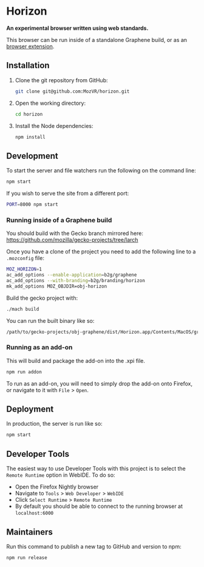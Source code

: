 <!--[![Build Status](https://travis-ci.org/MozVR/horizon.svg?branch=master)](https://travis-ci.org/MozVR/horizon)-->

# Horizon

**An experimental browser written using web standards.**

This browser can be run inside of a standalone Graphene build, or as an [browser extension](https://mozvr.github.io/horizon/horizon.xpi).


## Installation

1. Clone the git repository from GitHub:
    ```sh
    git clone git@github.com:MozVR/horizon.git
    ```
2. Open the working directory:
    ```sh
    cd horizon
    ```
3. Install the Node dependencies:
    ```sh
    npm install
    ```


## Development

To start the server and file watchers run the following on the command line:

```sh
npm start
```

If you wish to serve the site from a different port:

```sh
PORT=8000 npm start
```

### Running inside of a Graphene build

You should build with the Gecko branch mirrored here: https://github.com/mozilla/gecko-projects/tree/larch

Once you have a clone of the project you need to add the following line to a `.mozconfig` file:

```sh
MOZ_HORIZON=1
ac_add_options --enable-application=b2g/graphene
ac_add_options --with-branding=b2g/branding/horizon
mk_add_options MOZ_OBJDIR=obj-horizon
```

Build the gecko project with:
```sh
./mach build
```

You can run the built binary like so:

```sh
/path/to/gecko-projects/obj-graphene/dist/Horizon.app/Contents/MacOS/graphene --start-manifest http://localhost:8000/manifest.webapp
```

### Running as an add-on

This will build and package the add-on into the .xpi file.

```sh
npm run addon
```

To run as an add-on, you will need to simply drop the add-on onto Firefox, or navigate to it with `File` > `Open`.

## Deployment

In production, the server is run like so:

```sh
npm start
```

## Developer Tools

The easiest way to use Developer Tools with this project is to select the `Remote Runtime` option in WebIDE. To do so:

* Open the Firefox Nightly browser
* Navigate to `Tools` > `Web Developer` > `WebIDE`
* Click `Select Runtime` > `Remote Runtime`
* By default you should be able to connect to the running browser at `localhost:6000`


## Maintainers

Run this command to publish a new tag to GitHub and version to npm:

```sh
npm run release
```

